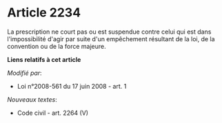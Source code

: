 # Article 2234

La prescription ne court pas ou est suspendue contre celui qui est dans l'impossibilité d'agir par suite d'un empêchement
résultant de la loi, de la convention ou de la force majeure.

**Liens relatifs à cet article**

_Modifié par_:

  - Loi n°2008-561 du 17 juin 2008 - art. 1

_Nouveaux textes_:

  - Code civil - art. 2264 (V)
